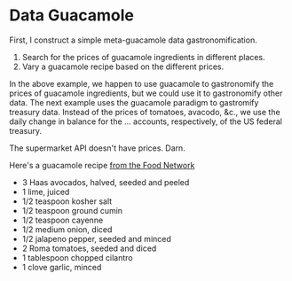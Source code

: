 Data Guacamole
=====
First, I construct a simple meta-guacamole data gastronomification.

1. Search for the prices of guacamole ingredients in different places.
2. Vary a guacamole recipe based on the different prices.

In the above example, we happen to use guacamole to gastronomify the prices
of guacamole ingredients, but we could use it to gastronomify other data.
The next example uses the guacamole paradigm to gastromify treasury data.
Instead of the prices of tomatoes, avacodo, &c., we use the daily change in
balance for the ... accounts, respectively, of the US federal treasury.

The supermarket API doesn't have prices. Darn.

Here's a guacamole recipe [from the Food Network](http://www.foodnetwork.com/recipes/alton-brown/guacamole-recipe/index.html)

* 3 Haas avocados, halved, seeded and peeled
* 1 lime, juiced
* 1/2 teaspoon kosher salt
* 1/2 teaspoon ground cumin
* 1/2 teaspoon cayenne
* 1/2 medium onion, diced
* 1/2 jalapeno pepper, seeded and minced
* 2 Roma tomatoes, seeded and diced
* 1 tablespoon chopped cilantro
* 1 clove garlic, minced
